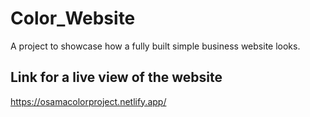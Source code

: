 # Color_Website
A project to showcase how a fully built simple business website looks. 
## Link for a live view of the website
https://osamacolorproject.netlify.app/
